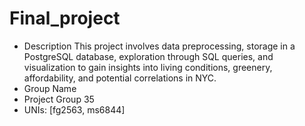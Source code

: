 # Final_project
* Description
This project involves data preprocessing, storage in a PostgreSQL database, exploration through SQL queries, and visualization to gain insights into living conditions, greenery, affordability, and potential correlations in NYC.
* Group Name
* Project Group 35
* UNIs: [fg2563, ms6844] 
